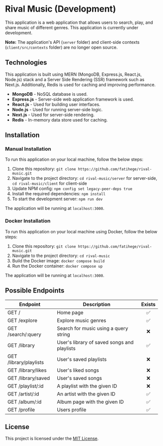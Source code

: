 # Rival Music (Development)

This application is a web application that allows users to search, play, and share music of different genres. This application is currently under development.

**Note:** The application's API (`server` folder) and client-side contexts (`client/src/contexts` folder) are no longer open source.

## Technologies

This application is built using MERN (MongoDB, Express.js, React.js, Node.js) stack and a Server Side Rendering (SSR) framework such as Next.js. Additionally, Redis is used for caching and improving performance.

* **MongoDB** - NoSQL database is used.
* **Express.js** - Server-side web application framework is used.
* **React.js** - Used for building user interfaces.
* **Node.js** - Used for running server-side logic.
* **Next.js** - Used for server-side rendering.
* **Redis** - In-memory data store used for caching.

## Installation

### Manual Installation

To run this application on your local machine, follow the below steps:

1. Clone this repository: `git clone https://github.com/fatihege/rival-music.git`
2. Navigate to the project directory: `cd rival-music/server` for server-side, `cd rival-music/client` for client-side
3. Update NPM config: `npm config set legacy-peer-deps true`
4. Install the required dependencies: `npm install`
5. To start the development server: `npm run dev`

The application will be running at `localhost:3000`.

### Docker Installation

To run this application on your local machine using Docker, follow the below steps:

1. Clone this repository: `git clone https://github.com/fatihege/rival-music.git`
2. Navigate to the project directory: `cd rival-music`
3. Build the Docker image: `docker compose build`
4. Run the Docker container: `docker compose up`

The application will be running at `localhost:3000`.

## Possible Endpoints

| Endpoint               | Description                                 | Exists |
|------------------------|---------------------------------------------|:------:|
| GET /                  | Home page                                   |   ✅   |
| GET /explore           | Explore music genres                        |   ✅   |
| GET /search/:query     | Search for music using a query string       |   ❌   |
| GET /library           | User's library of saved songs and playlists |   ✅   |
| GET /library/playlists | User's saved playlists                      |   ❌   |
| GET /library/likes     | User's liked songs                          |   ❌   |
| GET /library/saved     | User's saved songs                          |   ❌   |
| GET /playlist/:id      | A playlist with the given ID                |   ❌   |
| GET /artist/:id        | An artist with the given ID                 |   ✅   |
| GET /album/:id         | Album page with the given ID                |   ✅   |
| GET /profile           | Users profile                               |   ✅   |

## License

This project is licensed under the [MIT License](LICENSE).

